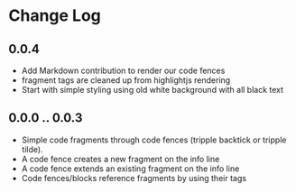 # Change Log

## 0.0.4

* Add Markdown contribution to render our code fences
* fragment tags are cleaned up from highlightjs rendering
* Start with simple styling using old white background with all black text

## 0.0.0 .. 0.0.3

* Simple code fragments through code fences (tripple backtick or tripple tilde).
* A code fence creates a new fragment on the info line
* A code fence extends an existing fragment on the info line
* Code fences/blocks reference fragments by using their tags